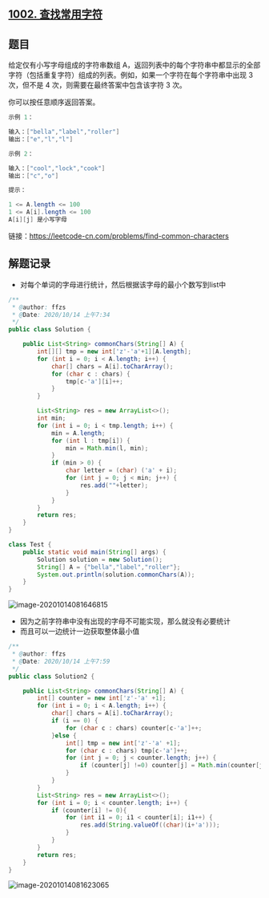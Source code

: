 ## [1002. 查找常用字符](https://leetcode-cn.com/problems/find-common-characters/)

## 题目

给定仅有小写字母组成的字符串数组 A，返回列表中的每个字符串中都显示的全部字符（包括重复字符）组成的列表。例如，如果一个字符在每个字符串中出现 3 次，但不是 4 次，则需要在最终答案中包含该字符 3 次。

你可以按任意顺序返回答案。

 

```java
示例 1：

输入：["bella","label","roller"]
输出：["e","l","l"]
```

```java
示例 2：

输入：["cool","lock","cook"]
输出：["c","o"]
```

```java
提示：

1 <= A.length <= 100
1 <= A[i].length <= 100
A[i][j] 是小写字母
```


链接：https://leetcode-cn.com/problems/find-common-characters

## 解题记录

+ 对每个单词的字母进行统计，然后根据该字母的最小个数写到list中

```java
/**
 * @author: ffzs
 * @Date: 2020/10/14 上午7:34
 */
public class Solution {

    public List<String> commonChars(String[] A) {
        int[][] tmp = new int['z'-'a'+1][A.length];
        for (int i = 0; i < A.length; i++) {
            char[] chars = A[i].toCharArray();
            for (char c : chars) {
                tmp[c-'a'][i]++;
            }
        }

        List<String> res = new ArrayList<>();
        int min;
        for (int i = 0; i < tmp.length; i++) {
            min = A.length;
            for (int l : tmp[i]) {
                min = Math.min(l, min);
            }
            if (min > 0) {
                char letter = (char) ('a' + i);
                for (int j = 0; j < min; j++) {
                    res.add(""+letter);
                }
            }
        }
        return res;
    }
}

class Test {
    public static void main(String[] args) {
        Solution solution = new Solution();
        String[] A = {"bella","label","roller"};
        System.out.println(solution.commonChars(A));
    }
}
```

![image-20201014081646815](https://gitee.com/ffzs/picture_go/raw/master/img/image-20201014081646815.png)

+ 因为之前字符串中没有出现的字母不可能实现，那么就没有必要统计
+ 而且可以一边统计一边获取整体最小值

```java
/**
 * @author: ffzs
 * @Date: 2020/10/14 上午7:59
 */
public class Solution2 {

    public List<String> commonChars(String[] A) {
        int[] counter = new int['z'-'a' +1];
        for (int i = 0; i < A.length; i++) {
            char[] chars = A[i].toCharArray();
            if (i == 0) {
                for (char c : chars) counter[c-'a']++;
            }else {
                int[] tmp = new int['z'-'a' +1];
                for (char c : chars) tmp[c-'a']++;
                for (int j = 0; j < counter.length; j++) {
                    if (counter[j] !=0) counter[j] = Math.min(counter[j], tmp[j]);
                }
            }
        }
        List<String> res = new ArrayList<>();
        for (int i = 0; i < counter.length; i++) {
            if (counter[i] != 0){
                for (int i1 = 0; i1 < counter[i]; i1++) {
                    res.add(String.valueOf((char)(i+'a')));
                }
            }
        }
        return res;
    }
}
```

![image-20201014081623065](https://gitee.com/ffzs/picture_go/raw/master/img/image-20201014081623065.png)